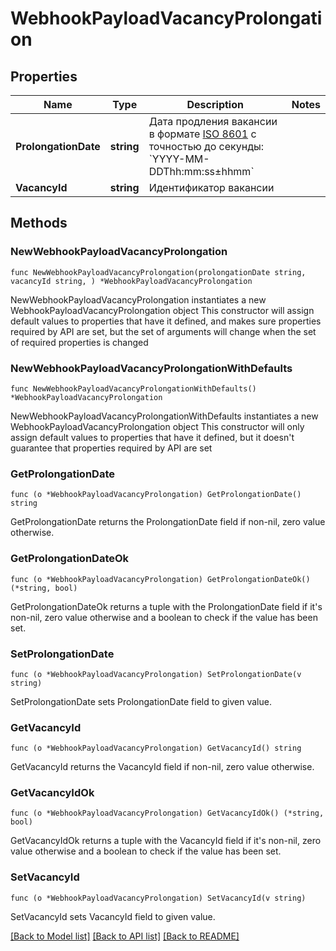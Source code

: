 # WebhookPayloadVacancyProlongation

## Properties

Name | Type | Description | Notes
------------ | ------------- | ------------- | -------------
**ProlongationDate** | **string** | Дата продления вакансии в формате [ISO 8601](http://en.wikipedia.org/wiki/ISO_8601) с точностью до секунды: &#x60;YYYY-MM-DDThh:mm:ss±hhmm&#x60; | 
**VacancyId** | **string** | Идентификатор вакансии | 

## Methods

### NewWebhookPayloadVacancyProlongation

`func NewWebhookPayloadVacancyProlongation(prolongationDate string, vacancyId string, ) *WebhookPayloadVacancyProlongation`

NewWebhookPayloadVacancyProlongation instantiates a new WebhookPayloadVacancyProlongation object
This constructor will assign default values to properties that have it defined,
and makes sure properties required by API are set, but the set of arguments
will change when the set of required properties is changed

### NewWebhookPayloadVacancyProlongationWithDefaults

`func NewWebhookPayloadVacancyProlongationWithDefaults() *WebhookPayloadVacancyProlongation`

NewWebhookPayloadVacancyProlongationWithDefaults instantiates a new WebhookPayloadVacancyProlongation object
This constructor will only assign default values to properties that have it defined,
but it doesn't guarantee that properties required by API are set

### GetProlongationDate

`func (o *WebhookPayloadVacancyProlongation) GetProlongationDate() string`

GetProlongationDate returns the ProlongationDate field if non-nil, zero value otherwise.

### GetProlongationDateOk

`func (o *WebhookPayloadVacancyProlongation) GetProlongationDateOk() (*string, bool)`

GetProlongationDateOk returns a tuple with the ProlongationDate field if it's non-nil, zero value otherwise
and a boolean to check if the value has been set.

### SetProlongationDate

`func (o *WebhookPayloadVacancyProlongation) SetProlongationDate(v string)`

SetProlongationDate sets ProlongationDate field to given value.


### GetVacancyId

`func (o *WebhookPayloadVacancyProlongation) GetVacancyId() string`

GetVacancyId returns the VacancyId field if non-nil, zero value otherwise.

### GetVacancyIdOk

`func (o *WebhookPayloadVacancyProlongation) GetVacancyIdOk() (*string, bool)`

GetVacancyIdOk returns a tuple with the VacancyId field if it's non-nil, zero value otherwise
and a boolean to check if the value has been set.

### SetVacancyId

`func (o *WebhookPayloadVacancyProlongation) SetVacancyId(v string)`

SetVacancyId sets VacancyId field to given value.



[[Back to Model list]](../README.md#documentation-for-models) [[Back to API list]](../README.md#documentation-for-api-endpoints) [[Back to README]](../README.md)


